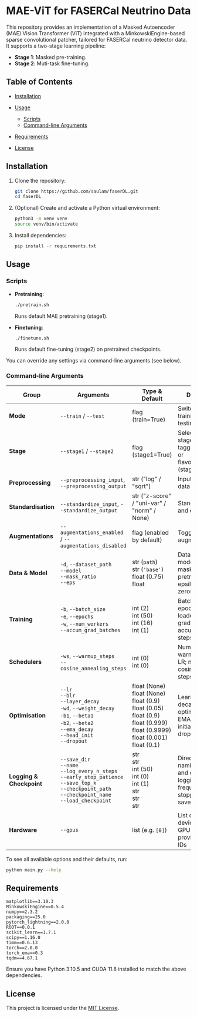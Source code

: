 # MAE-ViT for FASERCal Neutrino Data

This repository provides an implementation of a Masked Autoencoder (MAE) Vision Transformer (ViT) integrated with a MinkowskiEngine-based sparse convolutional patcher, tailored for FASERCal neutrino detector data. It supports a two-stage learning pipeline:

* **Stage 1**: Masked pre-training.
* **Stage 2**: Muti-task fine-tuning.

## Table of Contents

* [Installation](#installation)
* [Usage](#usage)

  * [Scripts](#scripts)
  * [Command-line Arguments](#command-line-arguments)
* [Requirements](#requirements)
* [License](#license)

## Installation

1. Clone the repository:

   ```bash
   git clone https://github.com/saulam/faserDL.git
   cd faserDL
   ```
2. (Optional) Create and activate a Python virtual environment:

   ```bash
   python3 -m venv venv
   source venv/bin/activate
   ```
3. Install dependencies:

   ```bash
   pip install -r requirements.txt
   ```

## Usage

### Scripts

* **Pretraining**:

  ```bash
  ./pretrain.sh
  ```

  Runs default MAE pretraining (stage1).

* **Finetuning**:

  ```bash
  ./finetune.sh
  ```

  Runs default fine-tuning (stage2) on pretrained checkpoints.

You can override any settings via command-line arguments (see below).

### Command-line Arguments

| Group                    | Arguments                                                                                                                                                           | Type & Default                                                                                                                                | Description                                                                                     |
| ------------------------ | ------------------------------------------------------------------------------------------------------------------------------------------------------------------- | --------------------------------------------------------------------------------------------------------------------------------------------- | ----------------------------------------------------------------------------------------------- |
| **Mode**                 | `--train` / `--test`                                                                                                                                                | flag (train=True)                                                                                                                             | Switch between training and testing modes                                                       |
| **Stage**                | `--stage1` / `--stage2`                                                                                                                                             | flag (stage1=True)                                                                                                                            | Select pipeline stage: voxel tagging (stage1) or flavour/regression (stage2)                    |
| **Preprocessing**        | `--preprocessing_input`, `--preprocessing_output`                                                                                                                   | str ("log" / "sqrt")                                                                                                                          | Input and output data transforms                                                                |
| **Standardisation**      | `--standardize_input`, `--standardize_output`                                                                                                                       | str ("z-score" / "uni-var" / "norm" / None)                                                                                                   | Standardize input and output data                                                               |
| **Augmentations**        | `--augmentations_enabled` / `--augmentations_disabled`                                                                                                              | flag (enabled by default)                                                                                                                     | Toggle data augmentations                                                                       |
| **Data & Model**         | `-d`, `--dataset_path`<br>`--model`<br>`--mask_ratio`<br>`--eps`                                                                                                    | str (`path`)<br>str (`'base'`)<br>float (0.75)<br>float                                                                                       | Dataset directory, model size, masking ratio for pretraining, small epsilon to avoid zeros      |
| **Training**             | `-b`, `--batch_size`<br>`-e`, `--epochs`<br>`-w`, `--num_workers`<br>`--accum_grad_batches`                                                                         | int (2)<br>int (50)<br>int (16)<br>int (1)                                                                                                    | Batch size, total epochs, data loader workers, gradient accumulation steps                      |
| **Schedulers**           | `-ws`, `--warmup_steps`<br>`--cosine_annealing_steps`                                                                                                               | int (0)<br>int (0)                                                                                                                            | Number of warmup steps for LR; number of cosine annealing steps                                 |
| **Optimisation**         | `--lr`<br>`--blr`<br>`--layer_decay`<br>`-wd`, `--weight_decay`<br>`-b1`, `--beta1`<br>`-b2`, `--beta2`<br>`--ema_decay`<br>`--head_init`<br>`--dropout`            | float (None)<br>float (None)<br>float (0.9)<br>float (0.05)<br>float (0.9)<br>float (0.999)<br>float (0.9999)<br>float (0.001)<br>float (0.1) | Learning rates, decay schedules, optimizer betas, EMA decay, head initialization, dropout rate  |
| **Logging & Checkpoint** | `--save_dir`<br>`--name`<br>`--log_every_n_steps`<br>`--early_stop_patience`<br>`--save_top_k`<br>`--checkpoint_path`<br>`--checkpoint_name`<br>`--load_checkpoint` | str<br>str<br>int (50)<br>int (0)<br>int (1)<br>str<br>str<br>str                                                                             | Directories and naming for logs and checkpoints, logging frequency, early stopping, top-k saves |
| **Hardware**             | `--gpus`                                                                                                                                                            | list (e.g. `[0]`)                                                                                                                             | List of GPU device IDs; multi-GPU when providing multiple IDs                                   |



To see all available options and their defaults, run:

```bash
python main.py --help
```

## Requirements

```text
matplotlib==3.10.3
MinkowskiEngine==0.5.4
numpy==2.3.2
packaging==25.0
pytorch_lightning==2.0.0
ROOT==0.0.1
scikit_learn==1.7.1
scipy==1.16.0
timm==0.6.13
torch==2.0.0
torch_ema==0.3
tqdm==4.67.1
```

Ensure you have Python 3.10.5 and CUDA 11.8 installed to match the above dependencies.

## License

This project is licensed under the [MIT License](LICENSE).

